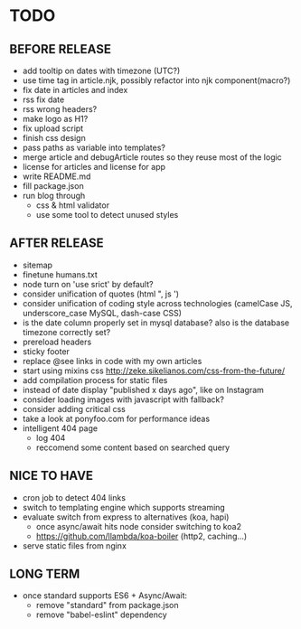 # TODO

## BEFORE RELEASE
- add tooltip on dates with timezone (UTC?)
- use time tag in article.njk, possibly refactor into njk component(macro?)
- fix date in articles and index
- rss fix date
- rss wrong headers?
- make logo as H1?
- fix upload script
- finish css design
- pass paths as variable into templates?
- merge article and debugArticle routes so they reuse most of the logic
- license for articles and license for app
- write README.md
- fill package.json
- run blog through
  - css & html validator
  - use some tool to detect unused styles

## AFTER RELEASE
- sitemap
- finetune humans.txt
- node turn on 'use srict' by default?
- consider unification of quotes (html ", js ')
- consider unification of coding style across technologies (camelCase JS, underscore_case MySQL, dash-case CSS)
- is the date column properly set in mysql database? also is the database timezone correctly set?
- prereload headers
- sticky footer
- replace @see links in code with my own articles
- start using mixins css http://zeke.sikelianos.com/css-from-the-future/
- add compilation process for static files
- instead of date display "published x days ago", like on Instagram
- consider loading images with javascript with <noscript> fallback?
- consider adding critical css
- take a look at ponyfoo.com for performance ideas
- intelligent 404 page
  - log 404
  - reccomend some content based on searched query

## NICE TO HAVE
- cron job to detect 404 links
- switch to templating engine which supports streaming
- evaluate switch from express to alternatives (koa, hapi)
  - once async/await hits node consider switching to koa2
  - https://github.com/llambda/koa-boiler (http2, caching...)
- serve static files from nginx

## LONG TERM
- once standard supports ES6 + Async/Await:
  - remove "standard" from package.json
  - remove "babel-eslint" dependency

